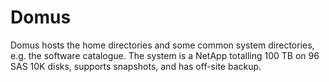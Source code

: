 # Domus

Domus hosts the home directories and some common system directories, e.g. the
software catalogue. The system is a NetApp totalling 100 TB on 96 SAS 10K
disks, supports snapshots, and has off-site backup.
